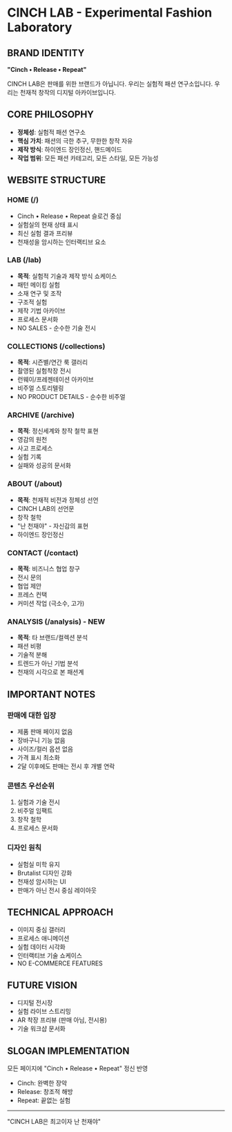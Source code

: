 # CINCH LAB - Experimental Fashion Laboratory

## BRAND IDENTITY
**"Cinch • Release • Repeat"**

CINCH LAB은 판매를 위한 브랜드가 아닙니다.
우리는 실험적 패션 연구소입니다.
우리는 천재적 창작의 디지털 아카이브입니다.

## CORE PHILOSOPHY
- **정체성**: 실험적 패션 연구소
- **핵심 가치**: 패션의 극한 추구, 무한한 창작 자유
- **제작 방식**: 하이엔드 장인정신, 핸드메이드
- **작업 범위**: 모든 패션 카테고리, 모든 스타일, 모든 가능성

## WEBSITE STRUCTURE

### HOME (/)
- Cinch • Release • Repeat 슬로건 중심
- 실험실의 현재 상태 표시
- 최신 실험 결과 프리뷰
- 천재성을 암시하는 인터랙티브 요소

### LAB (/lab)
- **목적**: 실험적 기술과 제작 방식 쇼케이스
- 패턴 메이킹 실험
- 소재 연구 및 조작
- 구조적 실험
- 제작 기법 아카이브
- 프로세스 문서화
- NO SALES - 순수한 기술 전시

### COLLECTIONS (/collections)
- **목적**: 시즌별/연간 룩 갤러리
- 촬영된 실험착장 전시
- 런웨이/프레젠테이션 아카이브
- 비주얼 스토리텔링
- NO PRODUCT DETAILS - 순수한 비주얼

### ARCHIVE (/archive)
- **목적**: 정신세계와 창작 철학 표현
- 영감의 원천
- 사고 프로세스
- 실험 기록
- 실패와 성공의 문서화

### ABOUT (/about)
- **목적**: 천재적 비전과 정체성 선언
- CINCH LAB의 선언문
- 창작 철학
- "난 천재야" - 자신감의 표현
- 하이엔드 장인정신

### CONTACT (/contact)
- **목적**: 비즈니스 협업 창구
- 전시 문의
- 협업 제안
- 프레스 컨택
- 커미션 작업 (극소수, 고가)

### ANALYSIS (/analysis) - NEW
- **목적**: 타 브랜드/컬렉션 분석
- 패션 비평
- 기술적 분해
- 트렌드가 아닌 기법 분석
- 천재의 시각으로 본 패션계

## IMPORTANT NOTES

### 판매에 대한 입장
- 제품 판매 페이지 없음
- 장바구니 기능 없음
- 사이즈/컬러 옵션 없음
- 가격 표시 최소화
- 2달 이후에도 판매는 전시 후 개별 연락

### 콘텐츠 우선순위
1. 실험과 기술 전시
2. 비주얼 임팩트
3. 창작 철학
4. 프로세스 문서화

### 디자인 원칙
- 실험실 미학 유지
- Brutalist 디자인 강화
- 천재성 암시하는 UI
- 판매가 아닌 전시 중심 레이아웃

## TECHNICAL APPROACH
- 이미지 중심 갤러리
- 프로세스 애니메이션
- 실험 데이터 시각화
- 인터랙티브 기술 쇼케이스
- NO E-COMMERCE FEATURES

## FUTURE VISION
- 디지털 전시장
- 실험 라이브 스트리밍
- AR 착장 프리뷰 (판매 아님, 전시용)
- 기술 워크샵 문서화

## SLOGAN IMPLEMENTATION
모든 페이지에 "Cinch • Release • Repeat" 정신 반영
- Cinch: 완벽한 장악
- Release: 창조적 해방
- Repeat: 끝없는 실험

---

"CINCH LAB은 최고이자 난 천재야"